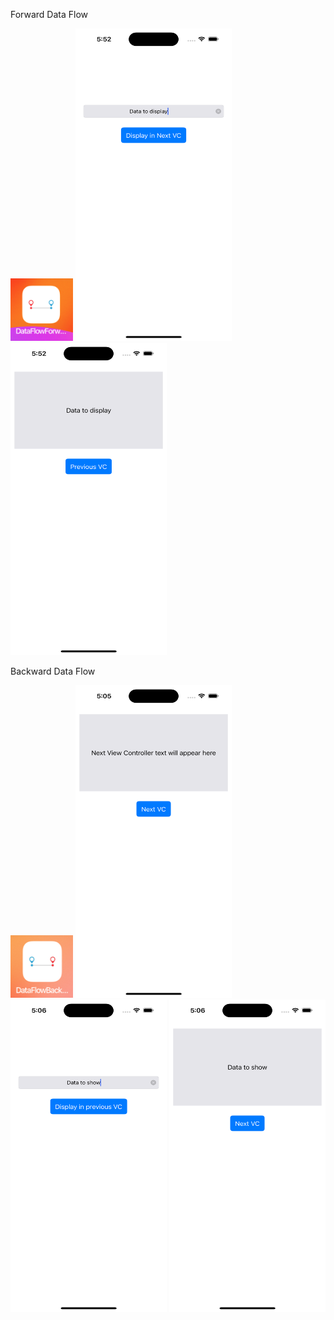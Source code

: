 Forward Data Flow  

<img src="https://github.com/zeeshan2k2/Swift-Data-Flow/blob/main/Data%20Flow%20Forward/DF%20forward%20-%20app%20icon.png" width="100" height="100">
<img src="https://github.com/zeeshan2k2/Data-Flow/blob/main/Data%20Flow%20Forward/DF%20-%20main%20page.png" width="250" height="500">
<img src="https://github.com/zeeshan2k2/Data-Flow/blob/main/Data%20Flow%20Forward/DF%20-%201.png" width="250" height="500">


Backward Data Flow

<img src="https://github.com/zeeshan2k2/Swift-Data-Flow/blob/main/Data%20Flow%20Backward/Data%20Flow%20backward%20-%20appicon.png" width="100" height="100">
<img src="https://github.com/zeeshan2k2/Data-Flow/blob/main/Data%20Flow%20Backward/DF%20-%20main.png" width="250" height="500">
<img src="https://github.com/zeeshan2k2/Data-Flow/blob/main/Data%20Flow%20Backward/DF%20-%201.png" width="250" height="500">
<img src="https://github.com/zeeshan2k2/Data-Flow/blob/main/Data%20Flow%20Backward/DF%20-%202.png" width="250" height="500">
